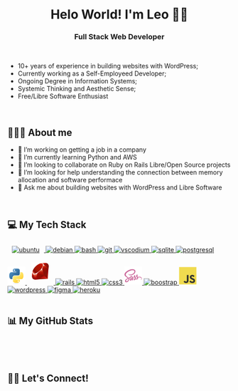 <h1 class="heading-element" align="center" dir="auto">Helo World! I'm Leo 👋🏽</h1>

<h3 align="center" class="heading-element" dir="auto">Full Stack Web Developer</h3>
<br>
<ul dir="auto">   
     <li>10+ years of experience in building websites with WordPress;</li>
     <li>Currently working as a Self-Employeed Developer;</li>
     <li>Ongoing Degree in Information Systems;</li>
     <li>Systemic Thinking and Aesthetic Sense;</li>
     <li>Free/Libre Software Enthusiast</li>
</ul>
<br>

<h2 class="heading-element" dir="auto">👨🏼‍💻 About me</h2>
<ul>
<li>🔭 I’m working on getting a job in a company</li>
<li>🌱 I’m currently learning Python and AWS</li>
<li>👯 I’m looking to collaborate on Ruby on Rails Libre/Open Source projects</li>
<li>🤔 I’m looking for help understanding the connection between memory allocation and software performace</li>
<li>💬 Ask me about building websites with WordPress and Libre Software</li>
</ul>
<br>

<h2 class="heading-element" dir="auto">💻 My Tech Stack</h2>
<div class="d-flex flex-justify-between">
     <a href="https://ubuntu.com/" rel="nofollow"> <img src="https://cdn.jsdelivr.net/gh/devicons/devicon@latest/icons/ubuntu/ubuntu-original.svg" alt="ubuntu" width="40" height="40" style="max-width: 100%; margin: 10px;"> </a>
    <a href="https://www.debian.org/" rel="nofollow"> <img src="https://cdn.jsdelivr.net/gh/devicons/devicon@latest/icons/debian/debian-original.svg" alt="debian" width="40" height="40" style="max-width: 100%;"> </a> 
    <a href="https://www.gnu.org/software/bash/" rel="nofollow"> <img src="https://cdn.jsdelivr.net/gh/devicons/devicon@latest/icons/bash/bash-original.svg" alt="bash" width="40" height="40" style="max-width: 100%;"> </a> 
    <a href="https://git-scm.com/" rel="nofollow"> <img src="https://cdn.jsdelivr.net/gh/devicons/devicon@latest/icons/git/git-original.svg" alt="git" width="40" height="40" data-canonical-src="https://www.vectorlogo.zone/logos/git-scm/git-scm-icon.svg" style="max-width: 100%;"> </a>
    <a href="https://vscodium.com/" rel="nofollow"> <img src="https://cdn.jsdelivr.net/gh/devicons/devicon@latest/icons/vscode/vscode-original.svg" alt="vscodium" width="40" height="40" style="max-width: 100%;"> </a> 
     <a href="https://www.sqlite.org/index.html" rel="nofollow"> <img src="https://cdn.jsdelivr.net/gh/devicons/devicon@latest/icons/sqlite/sqlite-original.svg" alt="sqlite" width="40" height="40" style="max-width: 100%;"> </a>    
    <a href="https://www.postgresql.org" rel="nofollow"> <img src="https://cdn.jsdelivr.net/gh/devicons/devicon@latest/icons/postgresql/postgresql-original.svg" alt="postgresql" width="40" height="40" style="max-width: 100%;"> </a> 
    <a href="https://www.python.org" rel="nofollow"> <img src="https://raw.githubusercontent.com/devicons/devicon/master/icons/python/python-original.svg" alt="python" width="40" height="40" style="max-width: 100%;"> </a> 
    <a href="https://www.ruby-lang.org/en/" rel="nofollow"> <img src="https://raw.githubusercontent.com/devicons/devicon/master/icons/ruby/ruby-original.svg" alt="ruby" width="40" height="40" style="max-width: 100%; margin: 10px;"> </a> 
    <a href="https://rubyonrails.org" rel="nofollow"> <img src="https://cdn.jsdelivr.net/gh/devicons/devicon@latest/icons/rails/rails-plain.svg" alt="rails" width="40" height="40" style="max-width: 100%;"> </a>
    <a href="https://www.w3.org/html/" rel="nofollow"> <img src="https://cdn.jsdelivr.net/gh/devicons/devicon@latest/icons/html5/html5-original.svg" alt="html5" width="40" height="40" style="max-width: 100%;"> </a> 
    <a href="https://www.w3schools.com/css/" rel="nofollow"> <img src="https://cdn.jsdelivr.net/gh/devicons/devicon@latest/icons/css3/css3-original.svg" alt="css3" width="40" height="40" style="max-width: 100%;"> </a> 
    <a href="https://sass-lang.com" rel="nofollow"> <img src="https://raw.githubusercontent.com/devicons/devicon/master/icons/sass/sass-original.svg" alt="sass" width="40" height="40" style="max-width: 100%;"> </a> 
    <a href="https://getbootstrap.com" rel="nofollow"> <img src="https://cdn.jsdelivr.net/gh/devicons/devicon@latest/icons/bootstrap/bootstrap-original.svg" alt="boostrap" width="40" height="40" style="max-width: 100%;"> </a> 
    <a href="https://developer.mozilla.org/en-US/docs/Web/JavaScript" rel="nofollow"> <img src="https://raw.githubusercontent.com/devicons/devicon/master/icons/javascript/javascript-original.svg" alt="javascript" width="40" height="40" style="max-width: 100%;"> </a> 
    <a href="https://www.wordpress.org/" rel="nofollow"> <img src="https://cdn.jsdelivr.net/gh/devicons/devicon@latest/icons/wordpress/wordpress-plain.svg" alt="wordpress" width="40" height="40" style="max-width: 100%;"> </a> 
    <a href="https://www.figma.com/" rel="nofollow"> <img src="https://cdn.jsdelivr.net/gh/devicons/devicon@latest/icons/figma/figma-original.svg" alt="figma" width="40" height="40" style="max-width: 100%;"> </a> 
    <a href="https://www.heroku.com/" rel="nofollow"> <img src="https://cdn.jsdelivr.net/gh/devicons/devicon@latest/icons/heroku/heroku-plain.svg" alt="heroku" width="40" height="40" style="max-width: 100%;"> </a>        
</div>
<br>

<h2 class="heading-element" dir="auto">📊 My GitHub Stats</h2>

<table style="border-collapse:collapse;border:0;width:100%">
  <tbody>
    <tr>
      <td style="vertical-align:top;border:0;padding:0;">
        <img src="https://github-readme-stats.vercel.app/api/top-langs/?username=digidweb&count_private=true&show_icons=true&theme=radical" alt="" />
      </td>
      <td style="vertical-align:top;border:0;padding:0;">
        <img src="https://github-readme-stats.vercel.app/api?username=digidweb&count_private=true&show_icons=true&theme=radical&layout=compact" alt="" />
      </td>
    </tr>
  </tbody>
</table>
<br>
<h2 class="heading-element" dir="auto">🤙🏼 Let's Connect!</h2>
<!--

<!--
**digidweb/digidweb** is a ✨ _special_ ✨ repository because its `README.md` (this file) appears on your GitHub profile.

Here are some ideas to get you started:

- 🔭 I’m currently working on ...
- 🌱 I’m currently learning ...
- 👯 I’m looking to collaborate on ...
- 🤔 I’m looking for help with ...
- 💬 Ask me about ...
- 📫 How to reach me: ...
- 😄 Pronouns: ...
- ⚡ Fun fact: ...
-->

